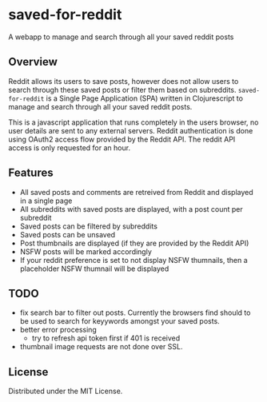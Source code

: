 # saved-for-reddit

A webapp to manage and search through all your saved reddit posts

## Overview

Reddit allows its users to save posts, however does not allow users to search through these saved posts or filter them based on subreddits.
```saved-for-reddit``` is a Single Page Application (SPA) written in Clojurescript to manage and search through all your saved reddit posts.

This is a javascript application that runs completely in the users browser, no user details are sent to any external servers. Reddit authentication is done using OAuth2 access flow provided by the Reddit API. The reddit API access is only requested for an hour.

## Features

* All saved posts and comments are retreived from Reddit and displayed in a single page
* All subreddits with saved posts are displayed, with a post count per subreddit
* Saved posts can be filtered by subreddits
* Saved posts can be unsaved
* Post thumbnails are displayed (if they are provided by the Reddit API)
* NSFW posts will be marked accordingly
* If your reddit preference is set to not display NSFW thumnails, then a placeholder NSFW thumnail will be displayed

## TODO

* fix search bar to filter out posts. Currently the browsers find should to be used to search for keyywords amongst your saved posts.
* better error processing
    * try to refresh api token first if 401 is received
* thumbnail image requests are not done over SSL.

## License

Distributed under the MIT License.
